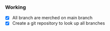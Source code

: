 ### Working
- [x] All branch are merched on main branch
- [x] Create a git repository to look up all branches